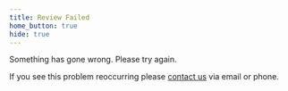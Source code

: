 ```yaml
---
title: Review Failed
home_button: true
hide: true
---
```


Something has gone wrong. Please try again.

If you see this problem reoccurring please [contact us](/contact-us/) via email
or phone.
